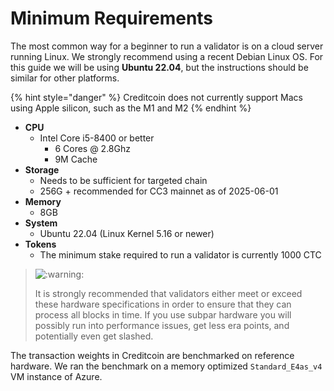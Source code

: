 # Minimum Requirements

The most common way for a beginner to run a validator is on a cloud server running Linux. We strongly recommend using a recent Debian Linux OS. For this guide we will be using **Ubuntu 22.04**, but the instructions should be similar for other platforms.

{% hint style="danger" %}
Creditcoin does not currently support Macs using Apple silicon, such as the M1 and M2
{% endhint %}

* **CPU**
  * Intel Core i5-8400 or better
    * 6 Cores @ 2.8Ghz
    * 9M Cache
* **Storage**
  * Needs to be sufficient for targeted chain
  * 256G + recommended for CC3 mainnet as of 2025-06-01
* **Memory**
  * 8GB
* **System**
  * Ubuntu 22.04 (Linux Kernel 5.16 or newer)
* **Tokens**
  * The minimum stake required to run a validator is currently 1000 CTC



> <img src="https://pf-emoji-service--cdn.us-east-1.prod.public.atl-paas.net/atlassian/warning_32.png" alt=":warning:" data-size="original">
>
> It is strongly recommended that validators either meet or exceed these hardware specifications in order to ensure that they can process all blocks in time. If you use subpar hardware you will possibly run into performance issues, get less era points, and potentially even get slashed.

The transaction weights in Creditcoin are benchmarked on reference hardware. We ran the benchmark on a memory optimized `Standard_E4as_v4` VM instance of Azure.
